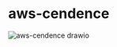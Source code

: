 # aws-cendence

![aws-cendence drawio](https://github.com/user-attachments/assets/b769a579-ce3e-45d4-b003-826df8752e50)
